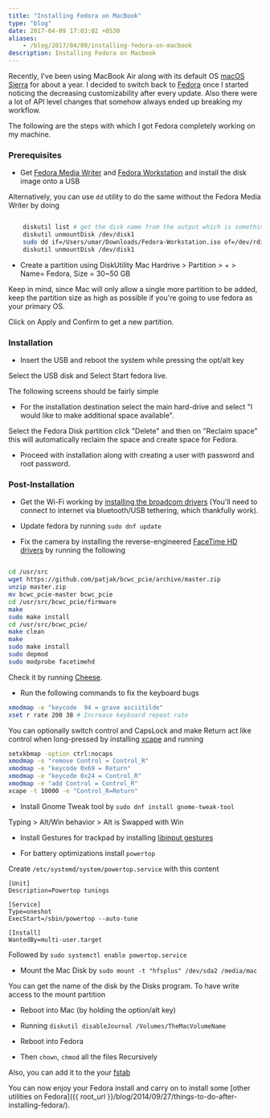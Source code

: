 ```yaml
---
title: "Installing Fedora on MacBook"
type: "blog"
date: 2017-04-09 17:03:02 +0530
aliases:
    - /blog/2017/04/09/installing-fedora-on-macbook
description: Installing Fedora on Macbook
---
```


Recently, I've been using MacBook Air along with its default OS [macOS Sierra](https://www.apple.com/in/macos/sierra/) for about a year.
I decided to switch back to [Fedora](https://getfedora.org/) once I started noticing the decreasing customizability after every update.
Also there were a lot of API level changes that somehow always ended up breaking my workflow.<!--more-->

The following are the steps with which I got Fedora completely working on my machine.

### Prerequisites

- Get [Fedora Media Writer](https://getfedora.org/fmw/FedoraMediaWriter-osx-4.0.8.dmg) and [Fedora Workstation](https://download.fedoraproject.org/pub/fedora/linux/releases/25/Workstation/x86_64/iso/Fedora-Workstation-Live-x86_64-25-1.3.iso) and install the disk image onto a USB

Alternatively, you can use `dd` utility to do the same without the Fedora Media Writer by doing
```bash

    diskutil list # get the disk name from the output which is something like /dev/disk1
    diskutil unmountDisk /dev/disk1
    sudo dd if=/Users/umar/Downloads/Fedora-Workstation.iso of=/dev/rdisk1 bs=512k # notice the prepended r in the disk name
    diskutil unmountDisk /dev/disk1
```
- Create a partition using DiskUtility
Mac Hardrive > Partition > + >  Name= Fedora, Size = 30~50 GB

Keep in mind, since Mac will only allow a single more partition to be added, keep the partition size as high as possible if you're going to use fedora as your primary OS.

Click on Apply and Confirm to get a new partition.

### Installation

- Insert the USB and reboot the system while pressing the opt/alt key

Select the USB disk and Select Start fedora live.

The following screens should be fairly simple

- For the installation destination select the main hard-drive and select "I would like to make additional space available".

Select the Fedora Disk partition click "Delete" and then on "Reclaim space" this will automatically reclaim the space and create space for Fedora.

- Proceed with installation along with creating a user with password and root password.


### Post-Installation

- Get the Wi-Fi working by [installing the broadcom drivers](https://gist.github.com/jamespamplin/7a803fd5be61d4f93e0c5dcdea3f99ee)
  (You'll need to connect to internet via bluetooth/USB tethering, which thankfully work).

- Update fedora by running `sudo dnf update`

- Fix the camera by installing the reverse-engineered [FaceTime HD drivers](https://github.com/patjak/bcwc_pcie) by running the following

```bash

cd /usr/src
wget https://github.com/patjak/bcwc_pcie/archive/master.zip
unzip master.zip
mv bcwc_pcie-master bcwc_pcie
cd /usr/src/bcwc_pcie/firmware
make
sudo make install
cd /usr/src/bcwc_pcie/
make clean
make
sudo make install
sudo depmod
sudo modprobe facetimehd

```
Check it by running [Cheese](https://wiki.gnome.org/Apps/Cheese).


- Run the following commands to fix the keyboard bugs
```bash
xmodmap -e "keycode  94 = grave asciitilde"
xset r rate 200 38 # Increase keyboard repeat rate
```
You can optionally switch control and CapsLock and make Return act like control when long-pressed by installing [xcape](https://github.com/alols/xcape)
and running

```bash
setxkbmap -option ctrl:nocaps
xmodmap -e "remove Control = Control_R"
xmodmap -e "keycode 0x69 = Return"
xmodmap -e "keycode 0x24 = Control_R"
xmodmap -e "add Control = Control_R"
xcape -t 10000 -e "Control_R=Return"
```

- Install Gnome Tweak tool by `sudo dnf install gnome-tweak-tool`

Typing > Alt/Win behavior > Alt is Swapped with Win

- Install Gestures for trackpad by installing [libinput gestures](https://github.com/bulletmark/libinput-gestures)

- For battery optimizations install `powertop`

Create `/etc/systemd/system/powertop.service` with this content

```
[Unit]
Description=Powertop tunings

[Service]
Type=oneshot
ExecStart=/sbin/powertop --auto-tune

[Install]
WantedBy=multi-user.target
```
Followed by `sudo systemctl enable powertop.service`

- Mount the Mac Disk by `sudo mount -t "hfsplus" /dev/sda2 /media/mac`

You can get the name of the disk by the Disks program. To have write access to the mount partition

- Reboot into Mac (by holding the option/alt key)

- Running `diskutil disableJournal /Volumes/TheMacVolumeName`

- Reboot into Fedora

- Then `chown`, `chmod` all the files Recursively

Also, you can add it to the your [fstab](https://help.ubuntu.com/community/Fstab)

You can now enjoy your Fedora install and carry on to install some [other utilities on Fedora]({{ root_url }}/blog/2014/09/27/things-to-do-after-installing-fedora/).
